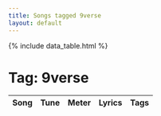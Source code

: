 ```yaml
---
title: Songs tagged 9verse
layout: default
---
```

{% include data_table.html %}
# Tag: 9verse
<table id='song-table' cellspacing='0' width='100%'><thead><th>Song</th><th>Tune</th><th>Meter</th><th>Lyrics</th><th>Tags</th></thead>

